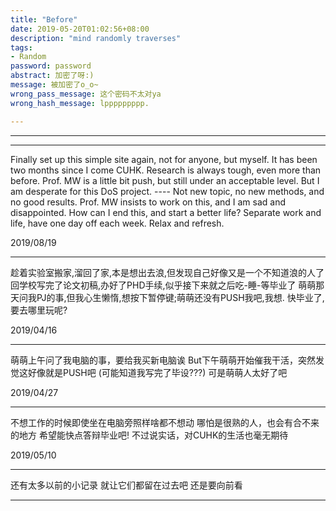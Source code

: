 ```yaml
---
title: "Before"
date: 2019-05-20T01:02:56+08:00
description: "mind randomly traverses"
tags:
- Random
password: password
abstract: 加密了呀:)
message: 被加密了o_o~
wrong_pass_message: 这个密码不太对ya
wrong_hash_message: lppppppppp.

---
```


--------
-------- 
Finally set up this simple site again, not for anyone, but myself.
It has been two months since I come CUHK.
Research is always tough, even more than before. 
Prof. MW is a little bit push, but still under an acceptable level.
But I am desperate for this DoS project. 
---- Not new topic, no new methods, and no good results.
Prof. MW insists to work on this, and I am sad and disappointed.
How can I end this, and start a better life? 
Separate work and life, have one day off each week.
Relax and refresh.
<!--more-->

2019/08/19 

--------
趁着实验室搬家,溜回了家,本是想出去浪,但发现自己好像又是一个不知道浪的人了
回学校写完了论文初稿,办好了PHD手续,似乎接下来就之后吃-睡-等毕业了
萌萌那天问我PJ的事,但我心生懒惰,想按下暂停键;萌萌还没有PUSH我吧,我想.
快毕业了,要去哪里玩呢?

2019/04/16

--------
萌萌上午问了我电脑的事，要给我买新电脑诶
But下午萌萌开始催我干活，突然发觉这好像就是PUSH吧
(可能知道我写完了毕设???)
可是萌萌人太好了吧

2019/04/27

--------
不想工作的时候即使坐在电脑旁照样啥都不想动
哪怕是很熟的人，也会有合不来的地方
希望能快点答辩毕业吧!
不过说实话，对CUHK的生活也毫无期待

2019/05/10

--------
还有太多以前的小记录
就让它们都留在过去吧
还是要向前看

--------
